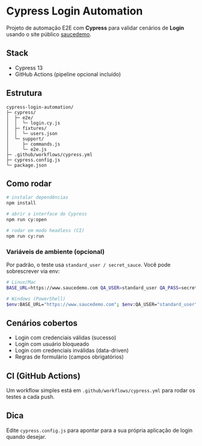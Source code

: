 # Cypress Login Automation

Projeto de automação E2E com **Cypress** para validar cenários de **Login** usando o site público [saucedemo](https://www.saucedemo.com/).

##  Stack
- Cypress 13
- GitHub Actions (pipeline opcional incluído)

##  Estrutura
```
cypress-login-automation/
├─ cypress/
│  ├─ e2e/
│  │  └─ login.cy.js
│  ├─ fixtures/
│  │  └─ users.json
│  └─ support/
│     ├─ commands.js
│     └─ e2e.js
├─ .github/workflows/cypress.yml
├─ cypress.config.js
└─ package.json
```

## Como rodar
```bash
# instalar dependências
npm install

# abrir a interface do Cypress
npm run cy:open

# rodar em modo headless (CI)
npm run cy:run
```

### Variáveis de ambiente (opcional)
Por padrão, o teste usa `standard_user / secret_sauce`. Você pode sobrescrever via env:
```bash
# Linux/Mac
BASE_URL=https://www.saucedemo.com QA_USER=standard_user QA_PASS=secret_sauce npm run cy:run

# Windows (PowerShell)
$env:BASE_URL="https://www.saucedemo.com"; $env:QA_USER="standard_user"; $env:QA_PASS="secret_sauce"; npm run cy:run
```

## Cenários cobertos
- Login com credenciais válidas (sucesso)
- Login com usuário bloqueado
- Login com credenciais inválidas (data-driven)
- Regras de formulário (campos obrigatórios)

## CI (GitHub Actions)
Um workflow simples está em `.github/workflows/cypress.yml` para rodar os testes a cada push.

##  Dica
Edite `cypress.config.js` para apontar para a sua própria aplicação de login quando desejar.
